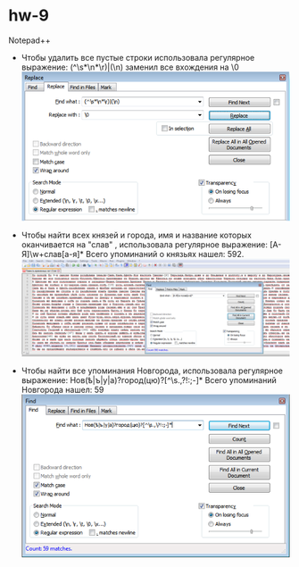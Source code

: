# hw-9
Notepad++
-	Чтобы удалить все пустые строки использовала регулярное выражение: (^\s*\n*\r)|(\n)  заменил все вхождения на \0 
![](https://github.com/AnastaciaStyufeeva/hw-9/blob/master/1.png)

+	Чтобы найти всех князей и города, имя и название которых оканчивается на "слав" , использовала регулярное выражение: [А-Я]\w+слав[а-я]* Всего упоминаний о князьях нашел: 592. 
![](https://github.com/AnastaciaStyufeeva/hw-9/blob/master/2.png)

- Чтобы найти все упоминания Новгорода, использовала регулярное выражение: Нов(ѣ|ъ|у|а)?город(цю)?[^\s.,\?!:;-]*
 Всего упоминаний Новгорода нашел: 59
 ![](https://github.com/AnastaciaStyufeeva/hw-9/blob/master/3.png)
 
